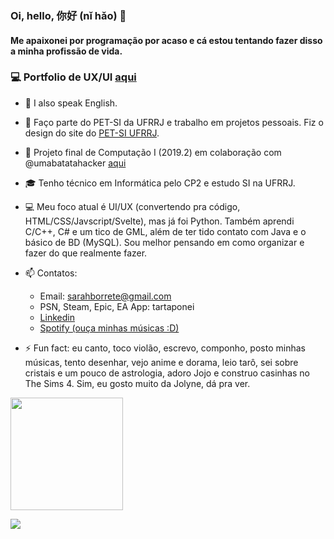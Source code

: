 ### Oi, hello, 你好 (nǐ hǎo) 👋

<!-- **tartaponei/tartaponei** is a ✨ _special_ ✨ repository because its `README.md` (this file) appears on your GitHub profile. -->

#### Me apaixonei por programação por acaso e cá estou tentando fazer disso a minha profissão de vida.
### 💻 Portfolio de UX/UI [aqui](https://sarahborrete.wixsite.com/portfolio)

- 📢 I also speak English.
- 🔭 Faço parte do PET-SI da UFRRJ e trabalho em projetos pessoais. Fiz o design do site do [PET-SI UFRRJ](https://pet-si.ufrrj.br).
- 🔭 Projeto final de Computação I (2019.2) em colaboração com @umabatatahacker [aqui](https://github.com/umabatatahacker/ProgramaParaCalcularADistanciaEntreAsLigacoesQuimicas)
- 🎓 Tenho técnico em Informática pelo CP2 e estudo SI na UFRRJ.
- 💻 Meu foco atual é UI/UX (convertendo pra código, HTML/CSS/Javscript/Svelte), mas já foi Python. Também aprendi C/C++, C# e um tico de GML, além de ter tido contato com Java e o básico de BD (MySQL). Sou melhor pensando em como organizar e fazer do que realmente fazer.
- 📫 Contatos: 
  - Email: sarahborrete@gmail.com
  - PSN, Steam, Epic, EA App: tartaponei
  - [Linkedin](https://www.linkedin.com/in/sarah-borrete-b8b06b1b4/)
  - [Spotify (ouça minhas músicas :D)](https://open.spotify.com/intl-pt/artist/7v1guA7SE88NwKoMUa4NVm?si=4sCzToymQ1ePIwJNJA1yeA)

- ⚡ Fun fact: eu canto, toco violão, escrevo, componho, posto minhas músicas, tento desenhar, vejo anime e dorama, leio tarô, sei sobre cristais e um pouco de astrologia, adoro Jojo e construo casinhas no The Sims 4. Sim, eu gosto muito da Jolyne, dá pra ver.

<div>
  <img height="180em" src="https://github-readme-stats.vercel.app/api/top-langs/?username=tartaponei&layout=compact&langs_count=7&theme=dark"/>
</div>

![](https://c.tenor.com/1KKRegoL_kUAAAAd/sign-language-signes.gif)
